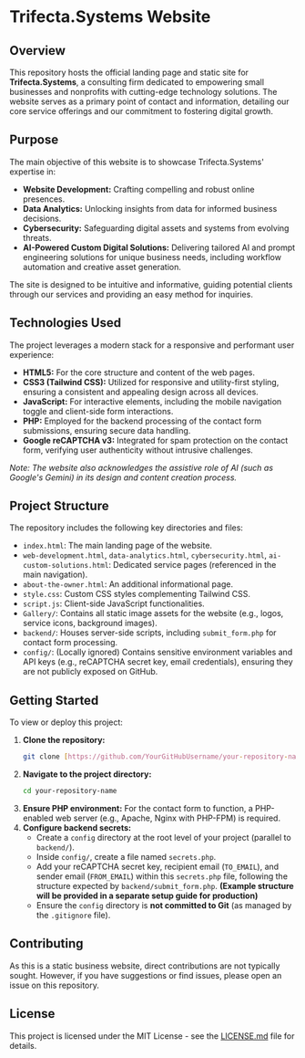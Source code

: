 # Trifecta.Systems Website

## Overview

This repository hosts the official landing page and static site for **Trifecta.Systems**, a consulting firm dedicated to empowering small businesses and nonprofits with cutting-edge technology solutions. The website serves as a primary point of contact and information, detailing our core service offerings and our commitment to fostering digital growth.

## Purpose

The main objective of this website is to showcase Trifecta.Systems' expertise in:
* **Website Development:** Crafting compelling and robust online presences.
* **Data Analytics:** Unlocking insights from data for informed business decisions.
* **Cybersecurity:** Safeguarding digital assets and systems from evolving threats.
* **AI-Powered Custom Digital Solutions:** Delivering tailored AI and prompt engineering solutions for unique business needs, including workflow automation and creative asset generation.

The site is designed to be intuitive and informative, guiding potential clients through our services and providing an easy method for inquiries.

## Technologies Used

The project leverages a modern stack for a responsive and performant user experience:

* **HTML5:** For the core structure and content of the web pages.
* **CSS3 (Tailwind CSS):** Utilized for responsive and utility-first styling, ensuring a consistent and appealing design across all devices.
* **JavaScript:** For interactive elements, including the mobile navigation toggle and client-side form interactions.
* **PHP:** Employed for the backend processing of the contact form submissions, ensuring secure data handling.
* **Google reCAPTCHA v3:** Integrated for spam protection on the contact form, verifying user authenticity without intrusive challenges.

*Note: The website also acknowledges the assistive role of AI (such as Google's Gemini) in its design and content creation process.*

## Project Structure

The repository includes the following key directories and files:

* `index.html`: The main landing page of the website.
* `web-development.html`, `data-analytics.html`, `cybersecurity.html`, `ai-custom-solutions.html`: Dedicated service pages (referenced in the main navigation).
* `about-the-owner.html`: An additional informational page.
* `style.css`: Custom CSS styles complementing Tailwind CSS.
* `script.js`: Client-side JavaScript functionalities.
* `Gallery/`: Contains all static image assets for the website (e.g., logos, service icons, background images).
* `backend/`: Houses server-side scripts, including `submit_form.php` for contact form processing.
* `config/`: (Locally ignored) Contains sensitive environment variables and API keys (e.g., reCAPTCHA secret key, email credentials), ensuring they are not publicly exposed on GitHub.

## Getting Started

To view or deploy this project:

1.  **Clone the repository:**
    ```bash
    git clone [https://github.com/YourGitHubUsername/your-repository-name.git](https://github.com/YourGitHubUsername/your-repository-name.git)
    ```
2.  **Navigate to the project directory:**
    ```bash
    cd your-repository-name
    ```
3.  **Ensure PHP environment:** For the contact form to function, a PHP-enabled web server (e.g., Apache, Nginx with PHP-FPM) is required.
4.  **Configure backend secrets:**
    * Create a `config` directory at the root level of your project (parallel to `backend/`).
    * Inside `config/`, create a file named `secrets.php`.
    * Add your reCAPTCHA secret key, recipient email (`TO_EMAIL`), and sender email (`FROM_EMAIL`) within this `secrets.php` file, following the structure expected by `backend/submit_form.php`. **(Example structure will be provided in a separate setup guide for production)**
    * Ensure the `config` directory is **not committed to Git** (as managed by the `.gitignore` file).

## Contributing

As this is a static business website, direct contributions are not typically sought. However, if you have suggestions or find issues, please open an issue on this repository.

## License

This project is licensed under the MIT License - see the [LICENSE.md](LICENSE.md) file for details.
